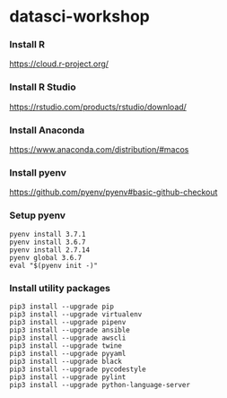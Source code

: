# datasci-workshop

### Install R
https://cloud.r-project.org/

### Install R Studio
https://rstudio.com/products/rstudio/download/

### Install Anaconda
https://www.anaconda.com/distribution/#macos

### Install pyenv
https://github.com/pyenv/pyenv#basic-github-checkout

### Setup pyenv
```
pyenv install 3.7.1
pyenv install 3.6.7
pyenv install 2.7.14
pyenv global 3.6.7
eval "$(pyenv init -)"
```

### Install utility packages
```
pip3 install --upgrade pip
pip3 install --upgrade virtualenv
pip3 install --upgrade pipenv
pip3 install --upgrade ansible
pip3 install --upgrade awscli
pip3 install --upgrade twine
pip3 install --upgrade pyyaml
pip3 install --upgrade black
pip3 install --upgrade pycodestyle
pip3 install --upgrade pylint
pip3 install --upgrade python-language-server
```
